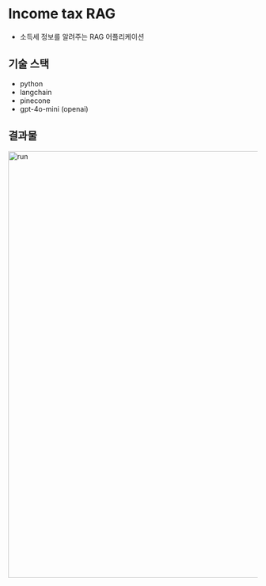 # Income tax RAG

- 소득세 정보를 알려주는 RAG 어플리케이션

## 기술 스택
- python
- langchain
- pinecone
- gpt-4o-mini (openai)

## 결과물
  
<img width="862" alt="run" src="https://github.com/user-attachments/assets/6351af95-3ee3-4a62-8d45-3e0689051d6c">
